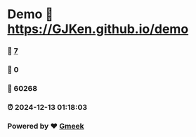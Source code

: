 # Demo :link: https://GJKen.github.io/demo 
### :page_facing_up: [7](https://GJKen.github.io/demo/tag.html) 
### :speech_balloon: 0 
### :hibiscus: 60268 
### :alarm_clock: 2024-12-13 01:18:03 
### Powered by :heart: [Gmeek](https://github.com/Meekdai/Gmeek)
